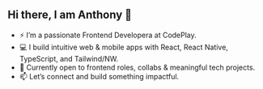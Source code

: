 ## Hi there, I am Anthony 👋

- ⚡ I’m a passionate Frontend Developera at CodePlay.
- 💻 I build intuitive web & mobile apps with React, React Native, TypeScript, and Tailwind/NW.
- 🚀 Currently open to frontend roles, collabs & meaningful tech projects.
- 📫 Let’s connect and build something impactful.
<!--
**AskTiba/AskTiba** is a ✨ _special_ ✨ repository because its `README.md` (this file) appears on your GitHub profile.

Here are some ideas to get you started:

- 🔭 I’m currently working on ...
- 🌱 I’m currently learning ...
🌐 I also automate systems with Python and bring strong networking knowledge to tech
- 👯 I’m looking to collaborate on ...
- 🤔 I’m looking for help with ...
- 💬 Ask me about ...
- 📫 How to reach me: ...
- 😄 Pronouns: ...
- ⚡ Fun fact: ...
-->
